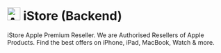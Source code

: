 # <img src="https://github.com/ayan-IN/ImageAssets/blob/main/apple.png" width="30px" alt="Alt text" title="Optional title"> iStore (Backend)

iStore Apple Premium Reseller. We are Authorised Resellers of Apple Products. Find the best offers on iPhone, iPad, MacBook, Watch & more.
